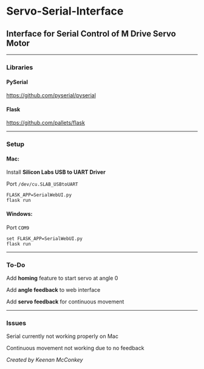 # Servo-Serial-Interface

## Interface for Serial Control of M Drive Servo Motor

---

### Libraries

#### PySerial

https://github.com/pyserial/pyserial

#### Flask

https://github.com/pallets/flask

---

### Setup

#### Mac:
Install **Silicon Labs USB to UART Driver**

Port `/dev/cu.SLAB_USBtoUART`

```
FLASK_APP=SerialWebUI.py
flask run
```

#### Windows:
Port `COM9`

```
set FLASK_APP=SerialWebUI.py
flask run
```

---

### To-Do
Add **homing** feature to start servo at angle 0

Add **angle feedback** to web interface

Add **servo feedback** for continuous movement

---

### Issues

Serial currently not working properly on Mac

Continuous movement not working due to no feedback

*Created by Keenan McConkey*
